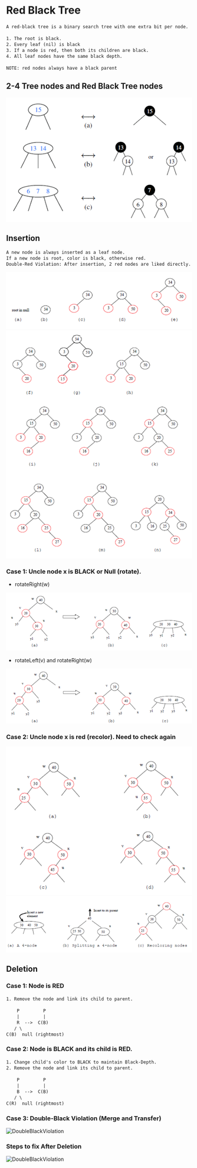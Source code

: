 # Red Black Tree

    A red-black tree is a binary search tree with one extra bit per node.
    
    1. The root is black.
    2. Every leaf (nil) is black
    3. If a node is red, then both its children are black.
    4. All leaf nodes have the same black depth.
    
    NOTE: red nodes always have a black parent 
    
## 2-4 Tree nodes and Red Black Tree nodes   
![RedBlackTreeNode](/images/RedBlackTreeNode.png)

## Insertion
    
    A new node is always inserted as a leaf node.
    If a new node is root, color is black, otherwise red.
    Double-Red Violation: After insertion, 2 red nodes are liked directly.

![DoubleRedInsertion](/images/RedBlackTreeInsertion.png)
![DoubleRedInsertion](/images/RedBlackTreeInsertion2.png)

### Case 1: Uncle node x is BLACK or Null (rotate).

* rotateRight(w)
    
![DoubleRedViolation](/images/RedBlackTreeDoubleRedViolation1-1.png)

* rotateLeft(v) and rotateRight(w)

![DoubleRedViolation](/images/RedBlackTreeDoubleRedViolation1-2.png)


### Case 2: Uncle node x is red (recolor). Need to check again
![DoubleRedViolation](/images/RedBlackTreeDoubleRedViolation2-1.png)
![DoubleRedViolation](/images/RedBlackTreeDoubleRedViolation2-2.png)


## Deletion

### Case 1: Node is RED

    1. Remove the node and link its child to parent.

        P         P
        |         |
        R  -->  C(B)
       / \
    C(B)  null (rightmost)    

### Case 2: Node is BLACK and its child is RED.

    1. Change child's color to BLACK to maintain Black-Depth.
    2. Remove the node and link its child to parent.

        P         P       
        |         |      
        B  -->  C(B)      
       / \           
    C(R)  null (rightmost)

### Case 3: Double-Black Violation (Merge and Transfer)
![DoubleBlackViolation](/images/RedBlackTreeDoubleBlackViolation.png)

### Steps to fix After Deletion 
![DoubleBlackViolation](/images/RedBlackTreeDoubleBlackViolation2.png)

